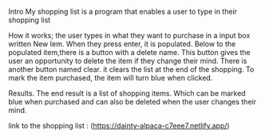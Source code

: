 Intro
My shopping list is a program that enables a user to type in their shopping list

How it works;
the user types in what they want to purchase in a input box written New Iem. When they press enter, it is populated. Below to the populated item,there is a button with a delete name. This button gives the user an opportunity to delete the item if  they change their mind. 
There is another button named clear. it clears the list at the end of the shopping.
To mark the item purchased, the item will turn blue when clicked.  
 
 Results.
 The end result is a list of shopping items. Which can be marked blue when purchased and can also be deleted when the user changes their mind.

 link to the shopping list : (https://dainty-alpaca-c7eee7.netlify.app/)